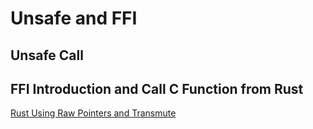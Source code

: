 # Unsafe and FFI

## Unsafe Call

## FFI Introduction and Call C Function from Rust

[Rust Using Raw Pointers and Transmute](https://medium.com/@TechSavvyScribe/rust-using-raw-pointers-and-transmute-b3c437c4c9ac)
